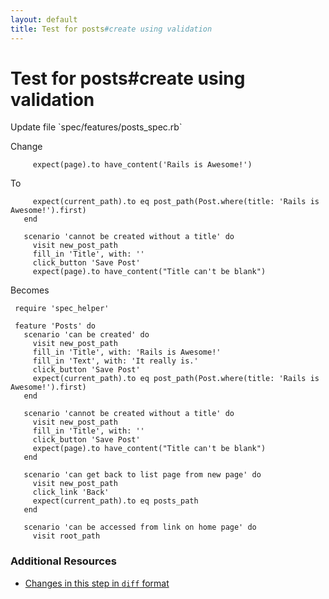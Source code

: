 ```yaml
---
layout: default
title: Test for posts#create using validation
---
```


<h1 id="main">Test for posts#create using validation</h1>
Update file `spec/features/posts_spec.rb`

Change
<pre><code>     expect(page).to have_content(&#39;Rails is Awesome!&#39;)</code></pre>


To
<pre><code>     expect(current_path).to eq post_path(Post.where(title: &#39;Rails is Awesome!&#39;).first)
   end
&nbsp;
   scenario &#39;cannot be created without a title&#39; do
     visit new_post_path
     fill_in &#39;Title&#39;, with: &#39;&#39;
     click_button &#39;Save Post&#39;
     expect(page).to have_content(&quot;Title can&#39;t be blank&quot;)</code></pre>


Becomes
<pre><code> require &#39;spec_helper&#39;
&nbsp;
 feature &#39;Posts&#39; do
   scenario &#39;can be created&#39; do
     visit new_post_path
     fill_in &#39;Title&#39;, with: &#39;Rails is Awesome!&#39;
     fill_in &#39;Text&#39;, with: &#39;It really is.&#39;
     click_button &#39;Save Post&#39;
     expect(current_path).to eq post_path(Post.where(title: &#39;Rails is Awesome!&#39;).first)
   end
&nbsp;
   scenario &#39;cannot be created without a title&#39; do
     visit new_post_path
     fill_in &#39;Title&#39;, with: &#39;&#39;
     click_button &#39;Save Post&#39;
     expect(page).to have_content(&quot;Title can&#39;t be blank&quot;)
   end
&nbsp;
   scenario &#39;can get back to list page from new page&#39; do
     visit new_post_path
     click_link &#39;Back&#39;
     expect(current_path).to eq posts_path
   end
&nbsp;
   scenario &#39;can be accessed from link on home page&#39; do
     visit root_path
</code></pre>



### Additional Resources

* [Changes in this step in `diff` format](https://github.com/stevenhallen/rails_getting_started_bdd/commit/aca2f2369712af610a51ed14de410863d7e7c25b)

